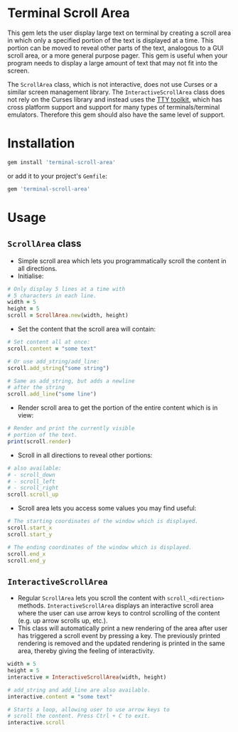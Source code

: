 # Terminal Scroll Area

This gem lets the user display large text on terminal by creating a scroll area in which only a specified portion of the text is displayed at a time. This portion can be moved to reveal other parts of the text, analogous to a GUI scroll area, or a more general purpose pager. This gem is useful when your program needs to display a large amount of text that may not fit into the screen.

The `ScrollArea` class, which is not interactive, does not use Curses or a similar screen management library. The `InteractiveScrollArea` class does not rely on the Curses library and instead uses the [TTY toolkit](https://github.com/piotrmurach/tty), which has cross platform support and support for many types of terminals/terminal emulators. Therefore this gem should also have the same level of support.

# Installation

```rb
gem install 'terminal-scroll-area'
```

or add it to your project's `Gemfile`:

```rb
gem 'terminal-scroll-area'
```

# Usage

## `ScrollArea` class

- Simple scroll area which lets you programmatically scroll the content in all directions.
- Initialise:

```rb
# Only display 5 lines at a time with
# 5 characters in each line.
width = 5
height = 5
scroll = ScrollArea.new(width, height)
```

- Set the content that the scroll area will contain:

```rb
# Set content all at once:
scroll.content = "some text"

# Or use add_string/add_line:
scroll.add_string("some string")

# Same as add_string, but adds a newline
# after the string
scroll.add_line("some line")
```

- Render scroll area to get the portion of the entire content which is in view:

```rb
# Render and print the currently visible
# portion of the text.
print(scroll.render)
```

- Scroll in all directions to reveal other portions:

```rb
# also available: 
# - scroll_down
# - scroll_left
# - scroll_right
scroll.scroll_up
```

- Scroll area lets you access some values you may find useful:

```rb
# The starting coordinates of the window which is displayed.
scroll.start_x
scroll.start_y

# The ending coordinates of the window which is displayed.
scroll.end_x
scroll.end_y
```

## `InteractiveScrollArea`

- Regular `ScrollArea` lets you scroll the content with `scroll_<direction>` methods. `InteractiveScrollArea` displays an interactive scroll area where the user can use arrow keys to control scrolling of the content (e.g. up arrow scrolls up, etc.).
- This class will automatically print a new rendering of the area after user has triggered a scroll event by pressing a key. The previously printed rendering is removed and the updated rendering is printed in the same area, thereby giving the feeling of interactivity.

```rb
width = 5
height = 5
interactive = InteractiveScrollArea(width, height)

# add_string and add_line are also available.
interactive.content = "some text"

# Starts a loop, allowing user to use arrow keys to
# scroll the content. Press Ctrl + C to exit.
interactive.scroll
```
